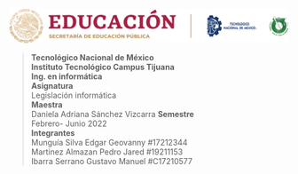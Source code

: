 ![logo](/imagenes/tec.png)
>**Tecnológico Nacional de México  
Instituto Tecnológico Campus Tijuana  
Ing. en informática**  
**Asignatura**  
Legislación informática  
**Maestra**  
Daniela Adriana Sánchez Vizcarra
**Semestre**  
Febrero- Junio 2022  
**Integrantes**  
Munguía Silva Edgar Geovanny #17212344  
Martinez Almazan Pedro Jared #19211153  
Ibarra Serrano Gustavo Manuel #C17210577

